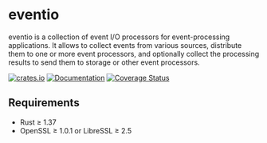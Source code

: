# eventio

eventio is a collection of event I/O processors for event-processing
applications. It allows to collect events from various sources, distribute them
to one or more event processors, and optionally collect the processing results
to send them to storage or other event processors.

[![crates.io](https://img.shields.io/crates/v/eventio)](https://crates.io/crates/eventio)
[![Documentation](https://docs.rs/eventio/badge.svg)](https://docs.rs/eventio)
[![Coverage Status](https://codecov.io/gh/petabi/eventio/branch/master/graphs/badge.svg)](https://codecov.io/gh/petabi/eventio)

## Requirements

* Rust ≥ 1.37
* OpenSSL ≥ 1.0.1 or LibreSSL ≥ 2.5
